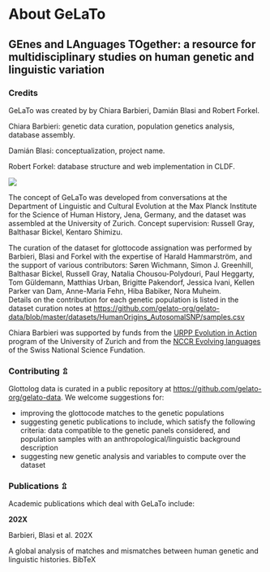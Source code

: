 # About GeLaTo 
## GEnes and LAnguages TOgether: a resource for multidisciplinary studies on human genetic and linguistic variation

### Credits

GeLaTo was created by by Chiara Barbieri, Damián Blasi and Robert Forkel.

Chiara Barbieri: genetic data curation, population genetics analysis, database assembly. 

Damián Blasi: conceptualization, project name.

Robert Forkel: database structure and web implementation in CLDF.


![](https://gelato.clld.org/static/gelatauro.png)


The concept of GeLaTo was developed from conversations at the Department of Linguistic and Cultural Evolution at the Max Planck Institute for the Science of Human History, Jena, Germany, and the dataset was assembled at the University of Zurich.
Concept supervision: Russell Gray, Balthasar Bickel, Kentaro Shimizu.

The curation of the dataset for glottocode assignation was performed by Barbieri, Blasi and Forkel with the expertise of Harald Hammarström, and the support of various contributors: Søren Wichmann, Simon J. Greenhill, Balthasar Bickel, Russell Gray, Natalia Chousou-Polydouri, Paul Heggarty, Tom Güldemann, Matthias Urban, Brigitte Pakendorf, Jessica Ivani, Kellen Parker van Dam, Anne-Maria Fehn, Hiba Babiker, Nora Muheim.  
Details on the contribution for each genetic population is listed in the dataset curation notes at https://github.com/gelato-org/gelato-data/blob/master/datasets/HumanOrigins_AutosomalSNP/samples.csv 

Chiara Barbieri was supported by funds from the [URPP Evolution in Action](https://www.evolution.uzh.ch/en.html) program of the University of Zurich and from the [NCCR Evolving languages](https://evolvinglanguage.ch/) of the Swiss National Science Fundation.  



### Contributing ⇫ 
Glottolog data is curated in a public repository at  https://github.com/gelato-org/gelato-data. We welcome suggestions for:
* improving the glottocode matches to the genetic populations
* suggesting genetic publications to include, which satisfy the following criteria: data compatible to the genetic panels considered, and population samples with an anthropological/linguistic background description
* suggesting new genetic analysis and variables to compute over the dataset


### Publications ⇫ 
Academic publications which deal with GeLaTo include:

**202X**

Barbieri, Blasi et al. 202X

A global analysis of matches and mismatches between human genetic and linguistic histories.
BibTeX

